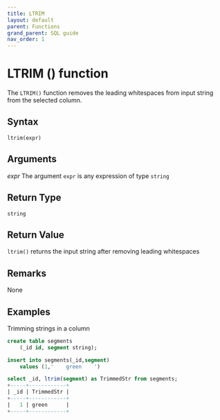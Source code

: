 ```yaml
---
title: LTRIM
layout: default
parent: Functions
grand_parent: SQL guide
nav_order: 1
---
```


# LTRIM () function

The `LTRIM()` function removes the leading whitespaces from input string from the selected column.

## Syntax

```
ltrim(expr)
```

## Arguments

_expr_
The argument `expr` is any expression of type `string`

## Return Type

`string`

## Return Value

`ltrim()` returns the input string after removing leading whitespaces

## Remarks

None

## Examples

Trimming strings in a column

```sql
create table segments
    (_id id, segment string);

insert into segments(_id,segment)
    values (1,'    green    ')

select _id, ltrim(segment) as TrimmedStr from segments;
+-----+------------+
| _id | TrimmedStr |
+-----+------------+
|   1 | green      |
+-----+------------+
```
